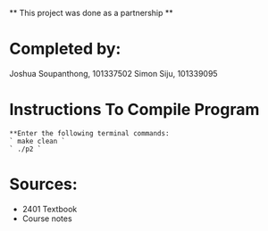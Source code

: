 ** This project was done as a partnership **

# Completed by:
Joshua Soupanthong, 101337502
Simon Siju, 101339095

# Instructions To Compile Program
    **Enter the following terminal commands:
    ` make clean `
    ` ./p2 `

# Sources:
- 2401 Textbook
- Course notes